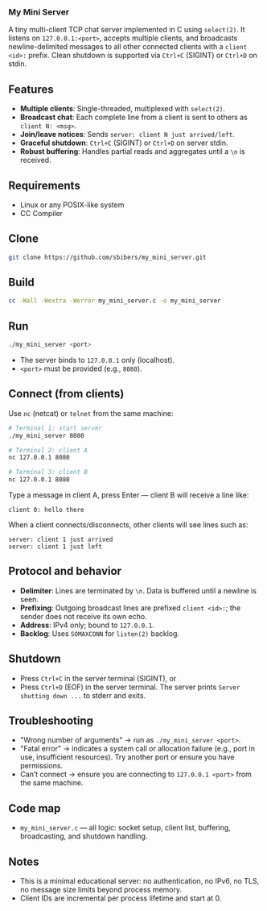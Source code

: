 ### My Mini Server

A tiny multi-client TCP chat server implemented in C using `select(2)`. It listens on `127.0.0.1:<port>`, accepts multiple clients, and broadcasts newline-delimited messages to all other connected clients with a `client <id>:` prefix. Clean shutdown is supported via `Ctrl+C` (SIGINT) or `Ctrl+D` on stdin.

## Features
- **Multiple clients**: Single-threaded, multiplexed with `select(2)`.
- **Broadcast chat**: Each complete line from a client is sent to others as `client N: <msg>`.
- **Join/leave notices**: Sends `server: client N just arrived/left`.
- **Graceful shutdown**: `Ctrl+C` (SIGINT) or `Ctrl+D` on server stdin.
- **Robust buffering**: Handles partial reads and aggregates until a `\n` is received.

## Requirements
- Linux or any POSIX-like system
- CC Compiler

## Clone
```bash
git clone https://github.com/sbibers/my_mini_server.git
```

## Build
```bash
cc -Wall -Wextra -Werror my_mini_server.c -o my_mini_server
```

## Run
```bash
./my_mini_server <port>
```

- The server binds to `127.0.0.1` only (localhost).
- `<port>` must be provided (e.g., `8080`).

## Connect (from clients)
Use `nc` (netcat) or `telnet` from the same machine:
```bash
# Terminal 1: start server
./my_mini_server 8080

# Terminal 2: client A
nc 127.0.0.1 8080

# Terminal 3: client B
nc 127.0.0.1 8080
```

Type a message in client A, press Enter — client B will receive a line like:
```
client 0: hello there
```

When a client connects/disconnects, other clients will see lines such as:
```
server: client 1 just arrived
server: client 1 just left
```

## Protocol and behavior
- **Delimiter**: Lines are terminated by `\n`. Data is buffered until a newline is seen.
- **Prefixing**: Outgoing broadcast lines are prefixed `client <id>:`; the sender does not receive its own echo.
- **Address**: IPv4 only; bound to `127.0.0.1`.
- **Backlog**: Uses `SOMAXCONN` for `listen(2)` backlog.

## Shutdown
- Press `Ctrl+C` in the server terminal (SIGINT), or
- Press `Ctrl+D` (EOF) in the server terminal. The server prints `Server shutting down ...` to stderr and exits.

## Troubleshooting
- "Wrong number of arguments" → run as `./my_mini_server <port>`.
- "Fatal error" → indicates a system call or allocation failure (e.g., port in use, insufficient resources). Try another port or ensure you have permissions.
- Can’t connect → ensure you are connecting to `127.0.0.1 <port>` from the same machine.

## Code map
- `my_mini_server.c` — all logic: socket setup, client list, buffering, broadcasting, and shutdown handling.

## Notes
- This is a minimal educational server: no authentication, no IPv6, no TLS, no message size limits beyond process memory.
- Client IDs are incremental per process lifetime and start at 0.


